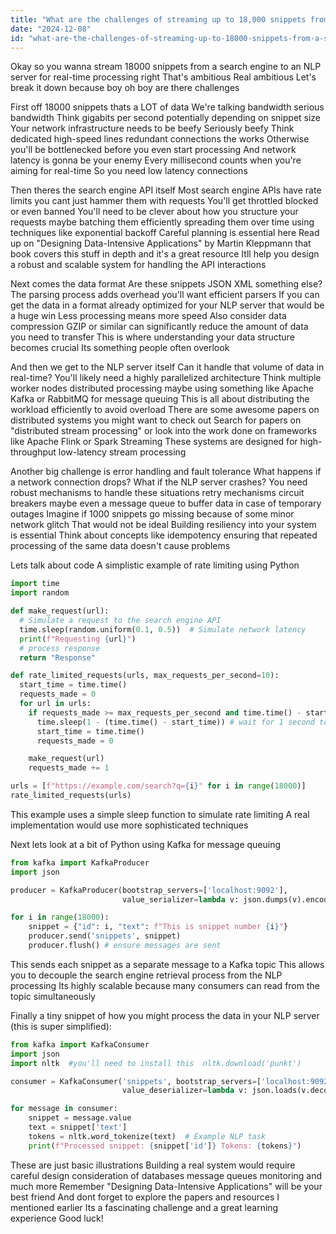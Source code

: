 ```yaml
---
title: "What are the challenges of streaming up to 18,000 snippets from a search engine to an NLP server for real-time processing?"
date: "2024-12-08"
id: "what-are-the-challenges-of-streaming-up-to-18000-snippets-from-a-search-engine-to-an-nlp-server-for-real-time-processing"
---
```


Okay so you wanna stream 18000 snippets from a search engine to an NLP server for real-time processing right  That's ambitious  Real ambitious  Let's break it down  because boy oh boy are there challenges

First off  18000 snippets thats a LOT of data  We're talking bandwidth  serious bandwidth  Think gigabits per second potentially depending on snippet size  Your network infrastructure needs to be beefy  Seriously beefy  Think dedicated high-speed lines redundant connections  the works  Otherwise you'll be bottlenecked before you even start processing  And network latency is gonna be your enemy  Every millisecond counts when you're aiming for real-time  So you need low latency connections  

Then theres the search engine API itself  Most search engine APIs have rate limits  you cant just hammer them with requests  You'll get throttled blocked or even banned  You'll need to be clever about how you structure your requests maybe batching them efficiently spreading them over time using techniques like exponential backoff  Careful planning is essential here  Read up on  "Designing Data-Intensive Applications" by Martin Kleppmann  that book covers this stuff in depth and it's a great resource  Itll help you design a robust and scalable system for handling the API interactions

Next comes the data format  Are these snippets JSON XML something else?  The parsing process adds overhead  you'll want efficient parsers  If you can get the data in a format already optimized for your NLP server that would be a huge win  Less processing means more speed   Also consider data compression  GZIP or similar can significantly reduce the amount of data you need to transfer  This is where understanding your data structure becomes crucial   Its something people often overlook  

And then we get to the NLP server itself  Can it handle that volume of data in real-time?   You'll likely need a highly parallelized architecture  Think multiple worker nodes distributed processing  maybe using something like Apache Kafka or RabbitMQ for message queuing  This is all about distributing the workload efficiently to avoid overload  There are some awesome papers on distributed systems you might want to check out  Search for papers on "distributed stream processing"  or look into the work done on frameworks like Apache Flink or Spark Streaming  These systems are designed for high-throughput low-latency stream processing  

Another big challenge is error handling and fault tolerance  What happens if a network connection drops?  What if the NLP server crashes?   You need robust mechanisms to handle these situations  retry mechanisms  circuit breakers  maybe even a message queue to buffer data in case of temporary outages  Imagine if 1000 snippets go missing because of some minor network glitch  That would not be ideal  Building resiliency into your system is essential  Think about concepts like idempotency  ensuring that repeated processing of the same data doesn't cause problems


Lets talk about code  A simplistic example of rate limiting using Python

```python
import time
import random

def make_request(url):
  # Simulate a request to the search engine API
  time.sleep(random.uniform(0.1, 0.5))  # Simulate network latency
  print(f"Requesting {url}")
  # process response 
  return "Response"

def rate_limited_requests(urls, max_requests_per_second=10):
  start_time = time.time()
  requests_made = 0
  for url in urls:
    if requests_made >= max_requests_per_second and time.time() - start_time < 1:
      time.sleep(1 - (time.time() - start_time)) # wait for 1 second to pass before the next batch
      start_time = time.time()
      requests_made = 0

    make_request(url)
    requests_made += 1

urls = [f"https://example.com/search?q={i}" for i in range(18000)]
rate_limited_requests(urls)
```

This example uses a simple sleep function to simulate rate limiting   A real implementation would use more sophisticated techniques

Next lets look at a bit of Python using Kafka for message queuing

```python
from kafka import KafkaProducer
import json

producer = KafkaProducer(bootstrap_servers=['localhost:9092'],
                         value_serializer=lambda v: json.dumps(v).encode('utf-8'))

for i in range(18000):
    snippet = {"id": i, "text": f"This is snippet number {i}"}
    producer.send('snippets', snippet)
    producer.flush() # ensure messages are sent
```

This sends each snippet as a separate message to a Kafka topic  This allows you to decouple the search engine retrieval process from the NLP processing  Its highly scalable because many consumers can read from the topic simultaneously

Finally a tiny snippet of how you might process the data in your NLP server (this is super simplified):

```python
from kafka import KafkaConsumer
import json
import nltk  #you'll need to install this  nltk.download('punkt')

consumer = KafkaConsumer('snippets', bootstrap_servers=['localhost:9092'],
                         value_deserializer=lambda v: json.loads(v.decode('utf-8')))

for message in consumer:
    snippet = message.value
    text = snippet['text']
    tokens = nltk.word_tokenize(text)  # Example NLP task
    print(f"Processed snippet: {snippet['id']} Tokens: {tokens}")

```


These are just basic illustrations  Building a real system would require careful design consideration of databases  message queues  monitoring  and much more  Remember  "Designing Data-Intensive Applications"  will be your best friend  And dont forget to explore the papers and resources I mentioned earlier  Its a fascinating challenge and a great learning experience  Good luck!
